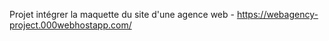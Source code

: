 Projet intégrer la maquette du site d'une agence web - 
https://webagency-project.000webhostapp.com/

